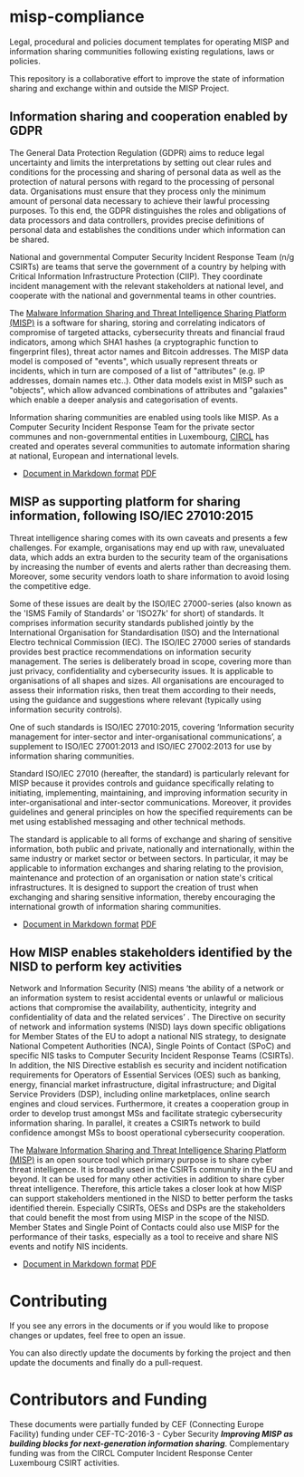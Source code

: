 # misp-compliance

Legal, procedural and policies document templates for operating MISP and information sharing communities following existing regulations, laws or policies.

This repository is a collaborative effort to improve the state of information sharing and exchange within and outside the MISP Project.

## Information sharing and cooperation enabled by GDPR

The General Data Protection Regulation (GDPR) aims to reduce legal uncertainty and limits the interpretations by setting out clear rules and conditions for the processing and sharing of personal data as well as the protection of natural persons with regard to the processing of personal data. Organisations must ensure that they process only the minimum amount of personal data necessary to achieve their lawful processing purposes. To this end, the GDPR distinguishes the roles and obligations of data processors and data controllers, provides precise definitions of personal data and establishes the conditions under which information can be shared.

National and governmental Computer Security Incident Response Team (n/g CSIRTs) are teams that serve the government of a country by helping with Critical Information Infrastructure Protection (CIIP). They coordinate incident management with the relevant stakeholders at national level, and cooperate with the national and governmental teams in other countries.

The [Malware Information Sharing and Threat Intelligence Sharing Platform (MISP)](https://www.misp-project.org/) is a software for sharing, storing and correlating indicators of compromise of targeted attacks, cybersecurity threats and financial fraud indicators, among which SHA1 hashes (a cryptographic function to fingerprint files), threat actor names and Bitcoin addresses. The MISP data model is composed of "events", which usually represent threats or incidents, which in turn are composed of a list of "attributes" (e.g. IP addresses, domain names etc..). Other data models exist in MISP such as "objects", which allow advanced combinations of attributes and "galaxies" which enable a deeper analysis and categorisation of events.

Information sharing communities are enabled using tools like MISP. As a Computer Security Incident Response Team for the private sector communes and non-governmental entities in Luxembourg, [CIRCL](https://www.circl.lu/) has created and operates several communities to automate information sharing at national, European and international levels.

- [Document in Markdown format](./GDPR/information_sharing_and_cooperation_gdpr.md) [PDF](./GDPR/information_sharing_and_cooperation_gdpr.pdf)

## MISP as supporting platform for sharing information, following ISO/IEC 27010:2015

Threat intelligence sharing comes with its own caveats and presents a few challenges. For example, organisations may end up with raw, unevaluated data, which adds an extra burden to the security team of the organisations by increasing the number of events and alerts rather than decreasing them. Moreover, some security vendors loath to share information to avoid losing the competitive edge.

Some of these issues are dealt by the ISO/IEC 27000-series (also known as the 'ISMS Family of Standards' or 'ISO27k' for short) of standards. It comprises information security standards published jointly by the International Organisation for Standardisation (ISO) and the International Electro technical Commission (IEC). The ISO/IEC 27000 series of standards provides best practice recommendations on information security management.
The series is deliberately broad in scope, covering more than just privacy, confidentiality and cybersecurity issues. It is applicable to organisations of all shapes and sizes. All organisations are encouraged to assess their information risks, then treat them  according to their needs, using the guidance and suggestions where relevant (typically using information security controls).

One of such standards is ISO/IEC 27010:2015, covering ‘Information security management for inter-sector and inter-organisational communications’, a supplement to ISO/IEC 27001:2013 and ISO/IEC 27002:2013 for use by information sharing communities.

Standard ISO/IEC 27010 (hereafter, the standard) is particularly relevant for MISP because it provides controls and guidance specifically relating to initiating, implementing, maintaining, and improving information security in inter-organisational and inter-sector communications. Moreover, it provides guidelines and general principles on how the specified requirements can be met using established messaging and other technical methods.

The standard is applicable to all forms of exchange and sharing of sensitive information, both public and private, nationally and internationally, within the same industry or market sector or between sectors. In particular, it may be applicable to information exchanges and sharing relating to the provision, maintenance and protection of an organisation or nation state's critical infrastructures. It is designed to support the creation of trust when exchanging and sharing sensitive information, thereby encouraging the international growth of information sharing communities.

- [Document in Markdown format](./ISO_IEC_27010/misp-sharing-information-following-ISO-IEC-27010.md) [PDF](./ISO_IEC_27010/misp-sharing-information-following-ISO-IEC-27010.pdf)

## How MISP enables stakeholders identified by the NISD to perform key activities

Network and Information Security (NIS) means ‘the ability of a network or an information system to resist accidental events or unlawful or malicious actions that compromise the availability, authenticity, integrity and confidentiality of data and the related services’ . The Directive on security of network and information systems (NISD) lays down specific obligations for Member States of the EU to adopt a national NIS strategy, to designate National Competent Authorities (NCA), Single Points of Contact (SPoC) and specific NIS tasks to Computer Security Incident Response Teams (CSIRTs). In addition, the NIS Directive establish
es security and incident notification requirements for Operators of Essential Services (OES) such as banking, energy, financial market infrastructure, digital infrastructure; and Digital Service Providers (DSP),
including online marketplaces, online search engines and cloud services. Furthermore, it creates a cooperation group in order to develop trust amongst MSs and facilitate strategic cybersecurity information sharing. In parallel, it creates a CSIRTs network to build confidence amongst MSs to boost operational cybersecurity cooperation.

The [Malware Information Sharing and Threat Intelligence Sharing Platform (MISP)](https://www.misp-project.org/) is an open source tool which primary purpose is to share cyber threat intelligence. It is broadly used in the CSIRTs community in the EU and beyond. It can be used for many other activities in addition to share cyber threat intelligence. Therefore, this article takes a closer look at how MISP can support stakeholders mentioned in the NISD to better perform the tasks identified therein. Especially CSIRTs, OESs and DSPs are the stakeholders that could benefit the most from using MISP in the scope of the NISD. Member States and Single Point of Contacts could also use MISP for the performance of their tasks, especially as a tool to receive and share NIS events and notify NIS incidents.

- [Document in Markdown format](./NISD/how-misp-enables-NISD-stakeholders-perform-key-activities.md) [PDF](./NISD/how-misp-enables-NISD-stakeholders-perform-key-activities.pdf)

# Contributing

If you see any errors in the documents or if you would like to propose changes or updates, feel free to open an issue.

You can also directly update the documents by forking the project and then update the documents and finally do a pull-request.

# Contributors and Funding

These documents were partially funded by CEF (Connecting Europe Facility) funding under CEF-TC-2016-3 - Cyber Security ***Improving MISP as building blocks for next-generation information sharing***.
Complementary funding was from the CIRCL Computer Incident Response Center Luxembourg CSIRT activities.
